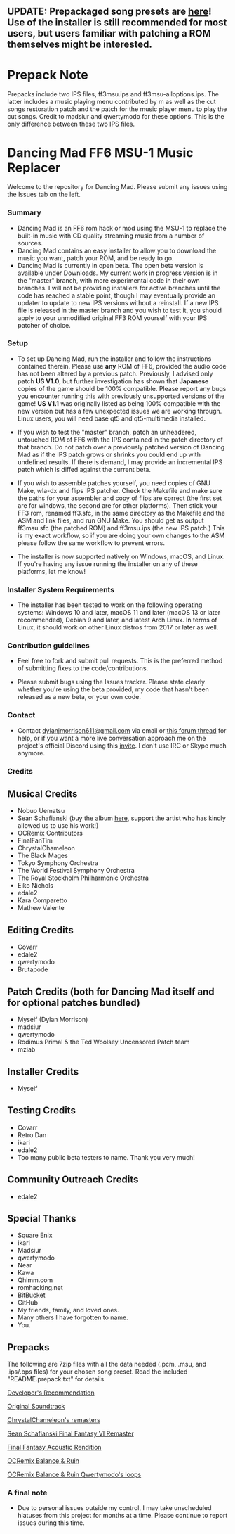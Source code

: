 ## UPDATE: Prepackaged song presets are [here](#prepacks)! Use of the installer is still recommended for most users, but users familiar with patching a ROM themselves might be interested. 

# Prepack Note #

Prepacks include two IPS files, ff3msu.ips and ff3msu-alloptions.ips. The latter includes a music playing menu contributed by m as well as the cut songs restoration patch and the patch for the music player menu to play the cut songs. Credit to madsiur and qwertymodo for these options. This is the only difference between these two IPS files.


# Dancing Mad FF6 MSU-1 Music Replacer #

Welcome to the repository for Dancing Mad. Please submit any issues using the Issues tab on the left. 

### Summary ###

* Dancing Mad is an FF6 rom hack or mod using the MSU-1 to replace the built-in music with CD quality streaming music from a number of sources.
* Dancing Mad contains an easy installer to allow you to download the music you want, patch your ROM, and be ready to go.
* Dancing Mad is currently in open beta. The open beta version is available under Downloads. My current work in progress version is in the "master" branch, with more experimental code in their own branches. I will not be providing installers for active branches until the code has reached a stable point, though I may eventually provide an updater to update to new IPS versions without a reinstall. If a new IPS file is released in the master branch and you wish to test it, you should apply to your unmodified original FF3 ROM yourself with your IPS patcher of choice.

### Setup ###

* To set up Dancing Mad, run the installer and follow the instructions contained therein. Please use **any** ROM of FF6, provided the audio code has not been altered by a previous patch. Previously, I advised only patch **US V1.0**, but further investigation has shown that **Japanese** copies of the game should be 100% compatible. Please report any bugs you encounter running this with previously unsupported versions of the game! **US V1.1** was originally listed as being 100% compatible with the new version but has a few unexpected issues we are working through. Linux users, you will need base qt5 and qt5-multimedia installed.

* If you wish to test the "master" branch, patch an unheadered, untouched ROM of FF6 with the IPS contained in the patch directory of that branch. Do not patch over a previously patched version of Dancing Mad as if the IPS patch grows or shrinks you could end up with undefined results. If there is demand, I may provide an incremental IPS patch which is diffed against the current beta.

* If you wish to assemble patches yourself, you need copies of GNU Make, wla-dx and flips IPS patcher. Check the Makefile and make sure the paths for your assembler and copy of flips are correct (the first set are for windows, the second are for other platforms). Then stick your FF3 rom, renamed ff3.sfc, in the same directory as the Makefile and the ASM and link files, and run GNU Make. You should get as output ff3msu.sfc (the patched ROM) and ff3msu.ips (the new IPS patch.) This is my exact workflow, so if you are doing your own changes to the ASM please follow the same workflow to prevent errors.

* The installer is now supported natively on Windows, macOS, and Linux. If you're having any issue running the installer on any of these platforms, let me know!

### Installer System Requirements ###

* The installer has been tested to work on the following operating systems: Windows 10 and later, macOS 11 and later (macOS 13 or later recommended), Debian 9 and later, and latest Arch Linux. In terms of Linux, it should work on other Linux distros from 2017 or later as well.
### Contribution guidelines ###

* Feel free to fork and submit pull requests. This is the preferred method of submitting fixes to the code/contributions. 

* Please submit bugs using the Issues tracker. Please state clearly whether you're using the beta provided, my code that hasn't been released as a new beta, or your own code. 



### Contact ###

* Contact dylanjmorrison611@gmail.com via email or [this forum thread](http://forums.qhimm.com/index.php?topic=16077) for help, or if you want a more live conversation approach me on the project's official Discord using this [invite](https://discord.gg/ynZkNnK). I don't use IRC or Skype much anymore. 

### Credits ###
## Musical Credits ##
* Nobuo Uematsu
* Sean Schafianski (buy the album [here](https://seanschafianski.bandcamp.com/album/remastered-soundtrack-final-fantasy-vi-disc-1), support the artist who has kindly allowed us to use his work!)
* OCRemix Contributors
* FinalFanTim
* ChrystalChameleon
* The Black Mages
* Tokyo Symphony Orchestra
* The World Festival Symphony Orchestra
* The Royal Stockholm Philharmonic Orchestra
* Eiko Nichols
* edale2
* Kara Comparetto
* Mathew Valente
  
## Editing Credits ##
* Covarr
* edale2
* qwertymodo
* Brutapode

## Patch Credits (both for Dancing Mad itself and for optional patches bundled) ##
* Myself (Dylan Morrison)
* madsiur
* qwertymodo
* Rodimus Primal & the Ted Woolsey Uncensored Patch team
* mziab

## Installer Credits ##
* Myself

## Testing Credits ##
* Covarr
* Retro Dan
* ikari
* edale2
* Too many public beta testers to name. Thank you very much!

## Community Outreach Credits ##
* edale2

## Special Thanks ##
* Square Enix
* ikari
* Madsiur
* qwertymodo
* Near
* Kawa
* Qhimm.com
* romhacking.net
* BitBucket
* GitHub
* My friends, family, and loved ones.
* Many others I have forgotten to name.
* You.

## Prepacks ##

The following are 7zip files with all the data needed (.pcm, .msu, and .ips/.bps files) for your chosen song preset. Read the included "README.prepack.txt" for details.

[Developer's Recommendation](https://d9z02nz0xcifk.cloudfront.net/DancingMad-DR.7z)

[Original Soundtrack](https://d9z02nz0xcifk.cloudfront.net/DancingMad-OST.7z)

[ChrystalChameleon's remasters](https://d9z02nz0xcifk.cloudfront.net/DancingMad-CRC.7z)

[Sean Schafianski Final Fantasy VI Remaster](https://d9z02nz0xcifk.cloudfront.net/DancingMad-SSC.7z) 

[Final Fantasy Acoustic Rendition](https://d9z02nz0xcifk.cloudfront.net/DancingMad-FFAR.7z) 

[OCRemix Balance & Ruin](https://d9z02nz0xcifk.cloudfront.net/DancingMad-OCR.7z) 

[OCRemix Balance & Ruin Qwertymodo's loops](https://d9z02nz0xcifk.cloudfront.net/DancingMad-OCR2.7z)  


### A final note ###

* Due to personal issues outside my control, I may take unscheduled hiatuses from this project for months at a time. Please continue to report issues during this time.


